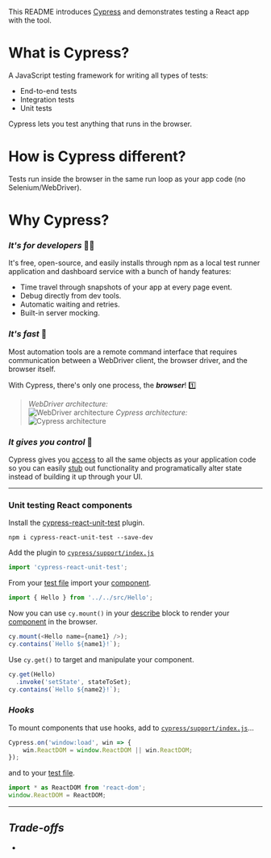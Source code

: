This README introduces [Cypress](https://www.cypress.io/) and demonstrates testing a React app with the tool.

# **What** is Cypress?
A JavaScript testing framework for writing all types of tests:
* End-to-end tests
* Integration tests
* Unit tests

Cypress lets you test anything that runs in the browser.

# **How** is Cypress different?
Tests run inside the browser in the same run loop as your app code (no Selenium/WebDriver).

# **Why** Cypress?
### ***It's for developers*** 👩‍💻
It's free, open-source, and easily installs through npm as a local test runner application and dashboard service with a bunch of handy features:
* Time travel through snapshots of your app at every page event.
* Debug directly from dev tools.
* Automatic waiting and retries.
* Built-in server mocking.

### ***It's fast*** 🚄
Most automation tools are a remote command interface that requires communication between a WebDriver client, the browser driver, and the browser itself. 

With Cypress, there's only one process, the ***browser***! 1️⃣

> *WebDriver architecture:*<br>
![WebDriver architecture](https://applitools.com/blog/wp-content/uploads/2018/10/Screenshot-2018-10-19-21.33.55.png)
>*Cypress architecture:*<br>
![Cypress architecture](https://res.cloudinary.com/dmkdfvoqb/image/upload/v1566504929/Screen_Shot_2019-08-22_at_3.14.39_PM.png)

### ***It gives you control*** 🔑
Cypress gives you [access](https://docs.cypress.io/guides/overview/key-differences.html#Native-access) to all the same objects as your application code so you can easily [stub](https://docs.cypress.io/guides/guides/stubs-spies-and-clocks.html#Capabilities) out functionality and programatically alter state instead of building it up through your UI.

***

### Unit testing React components
Install the [cypress-react-unit-test](https://github.com/bahmutov/cypress-react-unit-test) plugin.

> 
```
npm i cypress-react-unit-test --save-dev
```

Add the plugin to [`cypress/support/index.js`](./cypress/support/index.js)

> 
```javascript
import 'cypress-react-unit-test';
```

From your [test file](./cypress/integration/Hello.spec.js) import your [component](./src/Hello.jsx).
>
```javascript
import { Hello } from '../../src/Hello';
```

Now you can use `cy.mount()` in your [describe](./cypress/integration/Hello.spec.js) block to render your [component](./src/Hello.jsx) in the browser.
```javascript
cy.mount(<Hello name={name1} />);
cy.contains(`Hello ${name1}!`);
```
Use `cy.get()` to target and manipulate your component.
```javascript
cy.get(Hello)
  .invoke('setState', stateToSet);
cy.contains(`Hello ${name2}!`);
```
### ***Hooks***
To mount components that use hooks, add to [`cypress/support/index.js`](./cypress/support/index.js)...
```javascript
Cypress.on('window:load', win => {
    win.ReactDOM = window.ReactDOM || win.ReactDOM;
});
```
and to your [test file](./cypress/integration/Counter.spec.js).
```javascript
import * as ReactDOM from 'react-dom';
window.ReactDOM = ReactDOM;
```


***

## ***Trade-offs***
* 